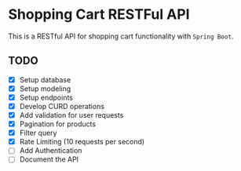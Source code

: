 # Shopping Cart RESTFul API

This is a RESTful API for shopping cart functionality with `Spring Boot`.

## TODO

- [x] Setup database
- [x] Setup modeling
- [x] Setup endpoints
- [x] Develop CURD operations
- [x] Add validation for user requests
- [x] Pagination for products
- [x] Filter query
- [x] Rate Limiting (10 requests per second)
- [ ] Add Authentication
- [ ] Document the API
